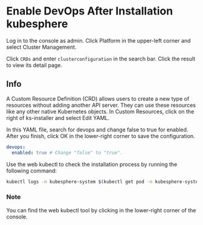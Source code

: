 # Enable DevOps After Installation kubesphere
Log in to the console as admin. Click Platform in the upper-left corner and select Cluster Management.

Click `CRDs` and enter `clusterconfiguration` in the search bar. Click the result to view its detail page.

## Info

A Custom Resource Definition (CRD) allows users to create a new type of resources without adding another API server. They can use these resources like any other native Kubernetes objects.
In Custom Resources, click  on the right of ks-installer and select Edit YAML.

In this YAML file, search for devops and change false to true for enabled. After you finish, click OK in the lower-right corner to save the configuration.
```yaml
devops:
  enabled: true # Change "false" to "true".
```
Use the web kubectl to check the installation process by running the following command:
```sh
kubectl logs -n kubesphere-system $(kubectl get pod -n kubesphere-system -l 'app in (ks-install, ks-installer)' -o jsonpath='{.items[0].metadata.name}') -f
```
### Note

You can find the web kubectl tool by clicking  in the lower-right corner of the console.